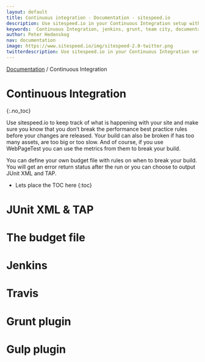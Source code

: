 ```yaml
---
layout: default
title: Continuous integration - Documentation - sitespeed.io
description: Use sitespeed.io in your Continuous Integration setup with Jenkins, Grunt or Team City.
keywords:  Continuous Integration, jenkins, grunt, team city, documentation, web performance, sitespeed.io
author: Peter Hedenskog
nav: documentation
image: https://www.sitespeed.io/img/sitespeed-2.0-twitter.png
twitterdescription: Use sitespeed.io in your Continuous Integration setup.
---
```

[Documentation]({{site.baseurl}}/documentation/sitespeed.io/) / Continuous Integration

# Continuous Integration
{:.no_toc}

Use sitespeed.io to keep track of what is happening with your site and make sure you know that you don’t break the performance best practice rules before your changes are released. Your build can also be broken if has too many assets, are too big or too slow. And of course, if you use WebPageTest you can use the metrics from them to break your build.

You can define your own budget file with rules on when to break your build. You will get an error return status after the run or you can choose to output JUnit XML and TAP.

* Lets place the TOC here
{:toc}

# JUnit XML & TAP

# The budget file

# Jenkins

# Travis

# Grunt plugin

# Gulp plugin
